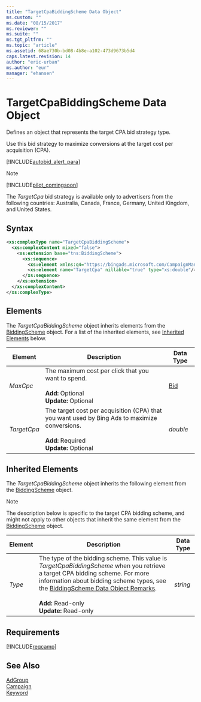 ```yaml
---
title: "TargetCpaBiddingScheme Data Object"
ms.custom: ""
ms.date: "08/15/2017"
ms.reviewer: ""
ms.suite: ""
ms.tgt_pltfrm: ""
ms.topic: "article"
ms.assetid: 68ae730b-bd08-4b8e-a102-473d9673b5d4
caps.latest.revision: 14
author: "eric-urban"
ms.author: "eur"
manager: "ehansen"
---
```

# TargetCpaBiddingScheme Data Object
Defines an object that represents the target CPA bid strategy type.

Use this bid strategy to maximize conversions at the target cost per acquisition (CPA).

[!INCLUDE[autobid_alert_para](../campaign-api/includes/autobid-alert-para.md)]

> [!NOTE]
> [!INCLUDE[pilot_comingsoon](../campaign-api/includes/pilot-comingsoon.md)]
> 
> The *TargetCpa* bid strategy is available only to advertisers from the following countries: Australia, Canada, France, Germany, United Kingdom, and United States.

## Syntax

```xml
<xs:complexType name="TargetCpaBiddingScheme">
  <xs:complexContent mixed="false">
    <xs:extension base="tns:BiddingScheme">
      <xs:sequence>
        <xs:element xmlns:q4="https://bingads.microsoft.com/CampaignManagement/v11" minOccurs="0" name="MaxCpc" nillable="true" type="q4:Bid"/>
        <xs:element name="TargetCpa" nillable="true" type="xs:double"/>
      </xs:sequence>
    </xs:extension>
  </xs:complexContent>
</xs:complexType>
```

## <a name="Elements"></a>Elements
The *TargetCpaBiddingScheme* object inherits elements from the [BiddingScheme](../campaign-api/biddingscheme-data-object.md) object. For a list of the inherited elements, see [Inherited Elements](#inheritedelements) below.

|Element|Description|Data Type|
|-----------|---------------|-------------|
|*MaxCpc*|The maximum cost per click that you want to spend.<br/><br/>**Add:** Optional<br/>**Update:** Optional|[Bid](../campaign-api/bid-data-object.md)|
|*TargetCpa*|The target cost per acquisition (CPA) that you want used by Bing Ads to maximize conversions.<br/><br/>**Add:** Required<br/>**Update:** Optional|*double*|

## <a name="InheritedElements"></a>Inherited Elements
The *TargetCpaBiddingScheme* object inherits the following element from the [BiddingScheme](../campaign-api/biddingscheme-data-object.md) object. 

> [!NOTE]
> The description below is specific to the target CPA bidding scheme, and might not apply to other objects that inherit the same element from the [BiddingScheme](../campaign-api/biddingscheme-data-object.md) object.

|Element|Description|Data Type|
|-----------|---------------|-------------|
|*Type*|The type of the bidding scheme. This value is *TargetCpaBiddingScheme* when you retrieve a target CPA bidding scheme. For more information about bidding scheme types, see the [BiddingScheme Data Object Remarks](../campaign-api/biddingscheme-data-object.md#remarks).<br/><br/>**Add:** Read-only<br/>**Update:** Read-only|*string*|


## Requirements
[!INCLUDE[reqcamp](../campaign-api/includes/reqcamp.md)]
## See Also
[AdGroup](../campaign-api/adgroup-data-object.md)  
[Campaign](../campaign-api/campaign-data-object.md)  
[Keyword](../campaign-api/keyword-data-object.md)  
